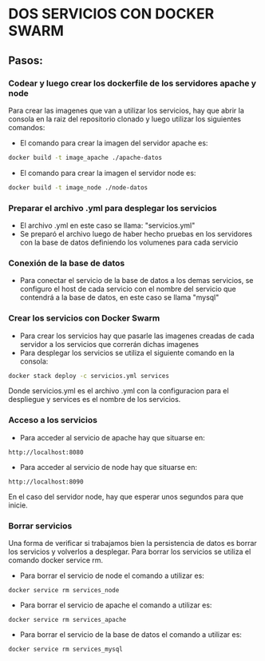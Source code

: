 # DOS SERVICIOS CON DOCKER SWARM 
## Pasos:
### Codear y luego crear los dockerfile de los servidores apache y node
Para crear las imagenes que van a utilizar los servicios, hay que abrir la consola en la raiz del repositorio clonado y luego utilizar los siguientes comandos:
- El comando para crear la imagen del servidor apache es: 
```sh
docker build -t image_apache ./apache-datos
```
- El comando para crear la imagen el servidor node es: 
```sh
docker build -t image_node ./node-datos
```
### Preparar el archivo .yml para desplegar los servicios
- El archivo .yml en este caso se llama: "servicios.yml"
- Se preparó el archivo luego de haber hecho pruebas en los servidores con la base de datos definiendo los volumenes para cada servicio

### Conexión de la base de datos
- Para conectar el servicio de la base de datos a los demas servicios, se configuro el host de cada servicio con el nombre del servicio que contendrá a la base de datos, en este caso se llama "mysql"
### Crear los servicios con Docker Swarm
- Para crear los servicios hay que pasarle las imagenes creadas de cada servidor a los servicios que correrán dichas imagenes
- Para desplegar los servicios se utiliza el siguiente comando en la consola: 
```sh
docker stack deploy -c servicios.yml services
``` 
Donde servicios.yml es el archivo .yml con la configuracion para el despliegue y services es el nombre de los servicios.

### Acceso a los servicios
- Para acceder al servicio de apache hay que situarse en:
```
http://localhost:8080
```
- Para acceder al servicio de node hay que situarse en:
```
http://localhost:8090
```
En el caso del servidor node, hay que esperar unos segundos para que inicie.
### Borrar servicios 
Una forma de verificar si trabajamos bien la persistencia de datos es borrar los servicios y volverlos a desplegar.
Para borrar los servicios se utiliza el comando docker service rm.
- Para borrar el servicio de node el comando a utilizar es: 
```
docker service rm services_node
```
- Para borrar el servicio de apache el comando a utilizar es: 
```
docker service rm services_apache
```
- Para borrar el servicio de la base de datos el comando a utilizar es: 
```
docker service rm services_mysql
```